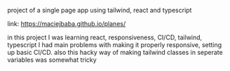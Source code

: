 project of a single page app using tailwind, react and typescript

link: https://maciejbaba.github.io/planes/

in this project I was learning react, responsiveness, CI/CD, tailwind, typescript
I had main problems with making it properly responsive, setting up basic CI/CD. also this hacky way of making tailwind classes in seperate variables was somewhat tricky
